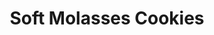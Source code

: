---
title: Soft Molasses Cookies
favorite: true
source: Betty Crocker
source_url: http://www.bettycrocker.com/recipes/soft-molasses-cookies/4e20528d-5cb1-45fb-b9eb-8e6cca62afac
yield: 36
active_time: 
total_time: 
ingredients: |-
  * 1 cup packed brown sugar 
  * 3/4 cup shortening 
  * 1/4 cup molasses 
  * 1 egg 
  * 2 cups all-purpose flour 
  * 2 teaspoons baking soda 
  * 1 teaspoon ground cinnamon 
  * 1 teaspoon ground ginger 
  * 1/2 teaspoon ground cloves 
  * 1/4 teaspoon salt 
  * 3 tablespoons granulated sugar 
instructions: |-
  * Heat oven to 325°F. In large bowl, beat brown sugar, shortening, molasses and egg with electric mixer on medium speed, or mix with spoon. Stir in remaining ingredients except granulated sugar. 
  * Shape dough by rounded tablespoonfuls into 1 1/2-inch balls. Dip tops into granulated sugar. On ungreased cookie sheet, place balls, sugared sides up, about 2 inches apart. 
  * Bake 13 to 16 minutes or just until set and cookies appear dry. Immediately remove from cookie sheet to cooling rack. 
notes: |-
  Use parchment paper<br>
  Level tbsp or less for the dough<br>
  Roll the whole ball in sugar<br>
  Cook for 11 minutes<br>
  1/2 tsp ginger<br>
  1/4 tsp cloves
---